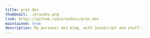 ```yaml
---
title: praz.dev
thumbnail: ./prazdev.png
link: https://github.com/prazdevs/praz.dev
maintained: true
description: My personal dev blog, with JavaScript and stuff...
---
```

